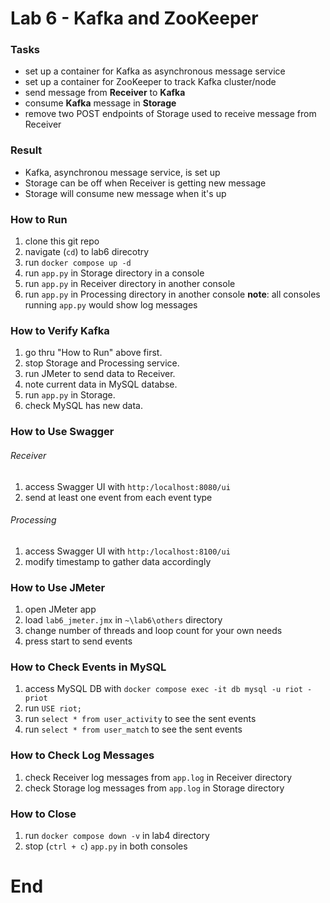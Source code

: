# Lab 6 - Kafka and ZooKeeper
### Tasks
- set up a container for Kafka as asynchronous message service
- set up a container for ZooKeeper to track Kafka cluster/node
- send message from **Receiver** to **Kafka**
- consume **Kafka** message in **Storage**
- remove two POST endpoints of Storage used to receive message from Receiver

### Result
- Kafka, asynchronou message service, is set up
- Storage can be off when Receiver is getting new message
- Storage will consume new message when it's up

### How to Run
1. clone this git repo
2. navigate (`cd`) to lab6 direcotry 
3. run `docker compose up -d`
4. run `app.py` in Storage directory in a console
5. run `app.py` in Receiver directory in another console
6. run `app.py` in Processing directory in another console 
**note**: all consoles running `app.py` would show log messages

### How to Verify Kafka
1. go thru "How to Run" above first.
2. stop Storage and Processing service.
3. run JMeter to send data to Receiver.
4. note current data in MySQL databse.
5. run `app.py` in Storage.
6. check MySQL has new data. 

### How to Use Swagger
###### Receiver
1. access Swagger UI with `http:/localhost:8080/ui`
2. send at least one event from each event type
###### Processing
1. access Swagger UI with `http:/localhost:8100/ui`
2. modify timestamp to gather data accordingly

### How to Use JMeter
1. open JMeter app
2. load `lab6_jmeter.jmx` in `~\lab6\others` directory
3. change number of threads and loop count for your own needs
4. press start to send events

### How to Check Events in MySQL
1. access MySQL DB with `docker compose exec -it db mysql -u riot -priot`
2. run `USE riot;`
3. run `select * from user_activity` to see the sent events
4. run `select * from user_match` to see the sent events

### How to Check Log Messages
1. check Receiver log messages from `app.log` in Receiver directory
2. check Storage log messages from `app.log` in Storage directory

### How to Close
1. run `docker compose down -v` in lab4 directory
2. stop (`ctrl + c`) `app.py` in both consoles

# End